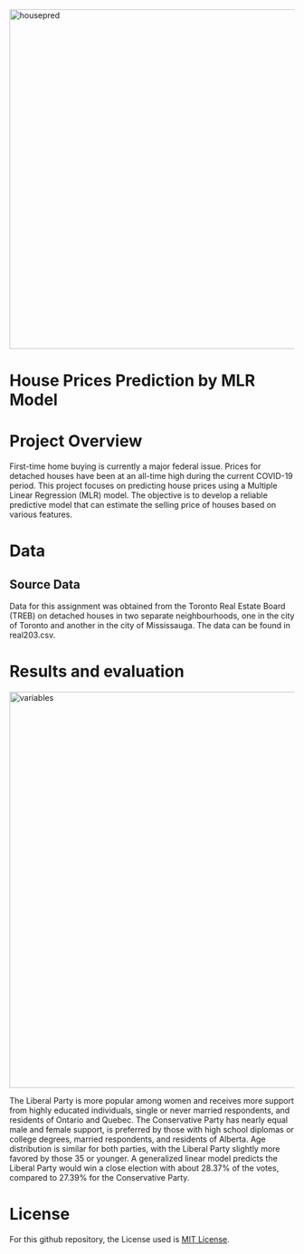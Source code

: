 <img width="600" alt="housepred" src="https://github.com/trtrgfh/House-Prices-Prediction-MLR-Model/assets/73056232/c03c66d2-b9e5-4e24-bccc-4473950bbc74">

# House Prices Prediction by MLR Model

# Project Overview
First-time home buying is currently a major federal issue. Prices for detached houses have been at an all-time high during the current COVID-19 period. This project focuses on predicting house prices using a Multiple Linear Regression (MLR) model. The objective is to develop a reliable predictive model that can estimate the selling price of houses based on various features.

# Data
## Source Data
Data for this assignment was obtained from the Toronto Real Estate Board (TREB) on detached houses in two separate neighbourhoods, one in the city of Toronto and another in the city of Mississauga. The data can be found in real203.csv.

# Results and evaluation
<img width="700" alt="variables" src="https://github.com/trtrgfh/House-Prices-Prediction-MLR-Model/assets/73056232/d4d731e0-ec8f-405c-bb23-26279387743f">

The Liberal Party is more popular among women and receives more support from highly educated individuals, single or never married respondents, and residents of Ontario and Quebec. The Conservative Party has nearly equal male and female support, is preferred by those with high school diplomas or college degrees, married respondents, and residents of Alberta. Age distribution is similar for both parties, with the Liberal Party slightly more favored by those 35 or younger. A generalized linear model predicts the Liberal Party would win a close election with about 28.37% of the votes, compared to 27.39% for the Conservative Party.

# License
For this github repository, the License used is [MIT License](https://opensource.org/license/mit/).
